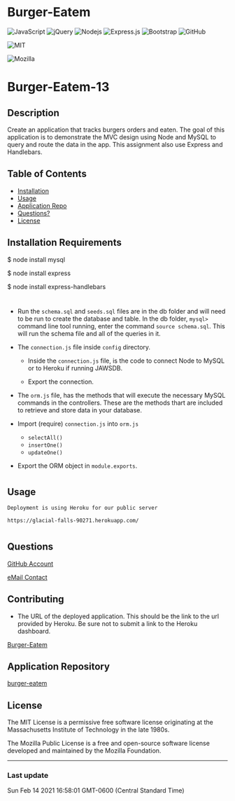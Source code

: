 # Burger-Eatem
<p>
<img alt="JavaScript" src="https://img.shields.io/badge/javascript%20-%23323330.svg?&style=for-the-badge&logo=javascript&logoColor=%23F7DF1E"/>
<img alt="jQuery" src="https://img.shields.io/badge/jquery%20-%230769AD.svg?&style=for-the-badge&logo=jquery&logoColor=white"/>
 <img alt="Nodejs" src="https://img.shields.io/badge/-Nodejs-43853d?style=flat-square&logo=Node.js&logoColor=white" />
 <img alt="Express.js" src="https://img.shields.io/badge/express.js%20-%23404d59.svg?&style=for-the-badge"/>
 <img alt="Bootstrap" src="https://img.shields.io/badge/bootstrap%20-%23563D7C.svg?&style=for-the-badge&logo=bootstrap&logoColor=white"/>
 <img alt="GitHub" src="https://img.shields.io/badge/github%20-%23121011.svg?&style=for-the-badge&logo=github&logoColor=white"/>
 </p>

 

![MIT](https://img.shields.io/badge/License-MIT-yellow.svg)

![Mozilla](https://img.shields.io/badge/License-MPL%202.0-brightgreen.svg)


# Burger-Eatem-13


## Description

Create an application that tracks burgers orders and eaten.  The goal of this application is to demonstrate the MVC design using Node and MySQL to query and route the data in the app.  This assignment also use Express and Handlebars.


## Table of Contents

- [Installation](#installation-requirements)
- [Usage](#usage)
- [Application Repo](#application-repository)
- [Questions?](#questions)
- [License](#license)


## Installation Requirements

$ node install mysql

$ node install express

$ node install express-handlebars

#

* Run the `schema.sql` and `seeds.sql` files are in the db folder and will need to be run to create the database and table.   In the db folder, `mysql>` command line tool running, enter the command `source schema.sql`. This will run the schema file and all of the queries in it.

 * The `connection.js` file inside `config` directory.

   * Inside the `connection.js` file, is the code to connect Node to MySQL or to Heroku if running JAWSDB.

   * Export the connection.

* The `orm.js` file, has the methods that will execute the necessary MySQL commands in the controllers. These are the methods thart are included to retrieve and store data in your database.

 * Import (require) `connection.js` into `orm.js`

     * `selectAll()`
     * `insertOne()`
     * `updateOne()`

 * Export the ORM object in `module.exports`.

#

## Usage
```md
Deployment is using Heroku for our public server

https://glacial-falls-90271.herokuapp.com/
```


#

## Questions

[GitHub Account](https://github.com/bootcampdev)


<p><a href="mailto:kimberleyheuer@hotmail.com">eMail Contact</a></p>


## Contributing

* The URL of the deployed application. This should be the link to the url provided by Heroku. Be sure not to submit a link to the Heroku dashboard.

[Burger-Eatem](https://glacial-falls-90271.herokuapp.com/)



## Application Repository

[burger-eatem](https://github.com/bootcampdev/burger-eatem/)

## License

The MIT License is a permissive free software license originating at the Massachusetts Institute of Technology in the late 1980s.

The Mozilla Public License is a free and open-source software license developed and maintained by the Mozilla Foundation.

---
### Last update

Sun Feb 14 2021 16:58:01 GMT-0600 (Central Standard Time)
